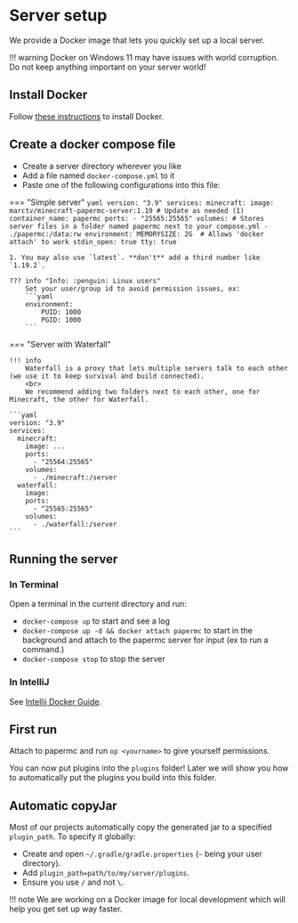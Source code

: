 # Server setup

We provide a Docker image that lets you quickly set up a local server.

!!! warning
    Docker on Windows 11 may have issues with world corruption. Do not keep anything important on your server world!

## Install Docker

Follow [these instructions](https://docs.docker.com/get-docker/) to install Docker.

## Create a docker compose file

- Create a server directory wherever you like
- Add a file named `docker-compose.yml` to it
- Paste one of the following configurations into this file:

=== "Simple server"
    ```yaml
    version: "3.9"
    services:
      minecraft:
        image: marctv/minecraft-papermc-server:1.19 # Update as needed (1)
        container_name: papermc
        ports:
          - "25565:25565"
        volumes:
          # Stores server files in a folder named papermc next to your compose.yml
          - ./papermc:/data:rw
        environment:
            MEMORYSIZE: 2G 
        # Allows 'docker attach' to work
        stdin_open: true
        tty: true
    ```

    1. You may also use `latest`. **don't** add a third number like `1.19.2`.

    ??? info "Info: :penguin: Linux users"
        Set your user/group id to avoid permission issues, ex:
        ```yaml
        environment:
            PUID: 1000
            PGID: 1000
        ```

=== "Server with Waterfall"

    !!! info
        Waterfall is a proxy that lets multiple servers talk to each other (we use it to keep survival and build connected).
        <br>
        We recommend adding two folders next to each other, one for Minecraft, the other for Waterfall.

    ```yaml
    version: "3.9"
    services:
      minecraft:
        image: ...
        ports:
          - "25564:25565"
        volumes:
          - ./minecraft:/server
      waterfall:
        image:
        ports:
          - "25565:25565"
        volumes:
          - ./waterfall:/server
    ```

## Running the server

### In Terminal

Open a terminal in the current directory and run:

- `docker-compose up` to start and see a log
- `docker-compose up -d && docker attach papermc` to start in the background and attach to the papermc server for input (ex to run a command.)
- `docker-compose stop` to stop the server

### In IntelliJ

See [Intellij Docker Guide](https://www.jetbrains.com/help/idea/docker.html).

## First run

Attach to papermc and run `op <yourname>` to give yourself permissions.

You can now put plugins into the `plugins` folder! Later we will show you how to automatically put the plugins you build into this folder.

## Automatic copyJar

Most of our projects automatically copy the generated jar to a specified `plugin_path`. To specify it globally:

- Create and open `~/.gradle/gradle.properties` (`~` being your user directory).
- Add `plugin_path=path/to/my/server/plugins`.
- Ensure you use `/` and not `\`.

!!! note
    We are working on a Docker image for local development which will help you get set up way faster.
